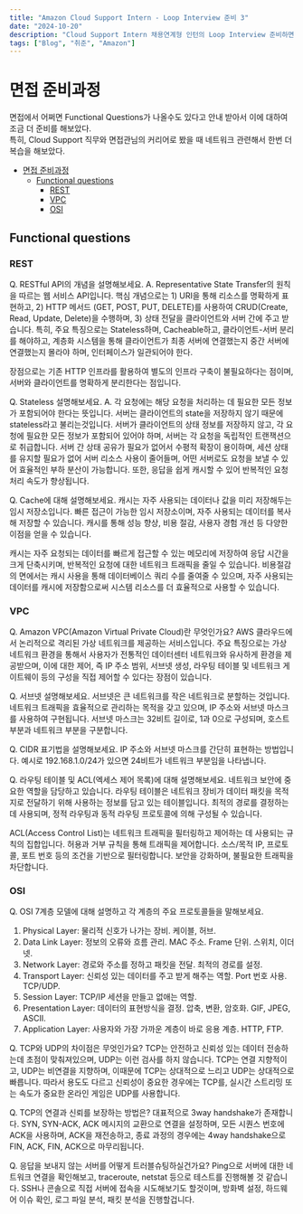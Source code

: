```yaml
---
title: "Amazon Cloud Support Intern - Loop Interview 준비 3"
date: "2024-10-20"
description: "Cloud Support Intern 채용연계형 인턴의 Loop Interview 준비하면서 LP 예상 Functional Questions"
tags: ["Blog", "취준", "Amazon"]
---
```


# 면접 준비과정

면접에서 어쩌면 Functional Questions가 나올수도 있다고 안내 받아서 이에 대하여 조금 더 준비를 해보았다.  
특히, Cloud Support 직무와 면접관님의 커리어로 봤을 때 네트워크 관련해서 한번 더 복습을 해보았다.

- [면접 준비과정](#면접-준비과정)
  - [Functional questions](#functional-questions)
    - [REST](#rest)
    - [VPC](#vpc)
    - [OSI](#osi)


## Functional questions
### REST
Q. RESTful API의 개념을 설명해보세요.
A. Representative State Transfer의 원칙을 따르는 웹 서비스 API입니다. 핵심 개념으로는 1) URI을 통해 리소스를 명확하게 표현하고, 2) HTTP 메서드 (GET, POST, PUT, DELETE)를 사용하여 CRUD(Create, Read, Update, Delete)을 수행하며, 3) 상태 전달을 클라이언트와 서버 간에 주고 받습니다.
특히, 주요 특징으로는 Stateless하며, Cacheable하고, 클라이언트-서버 분리를 해야하고, 계층화 시스템을 통해 클라이언트가 최종 서버에 연결했는지 중간 서버에 연결했는지 몰라야 하며, 인터페이스가 일관되어야 한다.

장점으로는 기존 HTTP 인프라를 활용하여 별도의 인프라 구축이 불필요하다는 점이며, 서버와 클라이언트를 명확하게 분리한다는 점입니다.


Q. Stateless 설명해보세요.
A. 각 요청에는 해당 요청을 처리하는 데 필요한 모든 정보가 포함되어야 한다는 뜻입니다. 서버는 클라이언트의 state을 저장하지 않기 때문에 stateless라고 불리는것입니다. 
서버가 클라이언트의 상태 정보를 저장하지 않고, 각 요청에 필요한 모든 정보가 포함되어 있어야 하며, 서버는 각 요청을 독립적인 트랜잭션으로 취급합니다.
서버 간 상태 공유가 필요가 없어서 수평적 확장이 용이하며, 세션 상태를 유지할 필요가 없어 서버 리소스 사용이 줄어들며, 어떤 서버로도 요청을 보낼 수 있어 효율적인 부하 분산이 가능합니다. 또한, 응답을 쉽게 캐시할 수 있어 반복적인 요청 처리 속도가 향상됩니다.

Q. Cache에 대해 설명해보세요.
캐시는 자주 사용되는 데이터나 값을 미리 저장해두는 임시 저장소입니다. 빠른 접근이 가능한 임시 저장소이며, 자주 사용되는 데이터를 복사해 저장할 수 있습니다. 캐시를 통해 성능 향상, 비용 절감, 사용자 경험 개선 등 다양한 이점을 얻을 수 있습니다.

캐시는 자주 요청되는 데이터를 빠르게 접근할 수 있는 메모리에 저장하여 응답 시간을 크게 단축시키며, 반복적인 요청에 대한 네트워크 트래픽을 줄일 수 있습니다.
비용절감의 면에서는 캐시 사용을 통해 데이터베이스 쿼리 수를 줄여줄 수 있으며, 자주 사용되는 데이터를 캐시에 저장함으로써 시스템 리소스를 더 효율적으로 사용할 수 있습니다. 

### VPC
Q. Amazon VPC(Amazon Virtual Private Cloud)란 무엇인가요?
AWS 클라우드에서 논리적으로 격리된 가상 네트워크를 제공하는 서비스입니다. 주요 특징으로는 가상 네트워크 환경을 통해서 사용자가 전통적인 데이터센터 네트워크와 유사하게 환경을 제공받으며, 이에 대한 제어, 즉 IP 주소 범위, 서브넷 생성, 라우팅 테이블 및 네트워크 게이트웨이 등의 구성을 직접 제어할 수 있다는 장점이 있습니다.

Q. 서브넷 설명해보세요.
서브넷은 큰 네트워크를 작은 네트워크로 분할하는 것입니다. 네트워크 트래픽을 효율적으로 관리하는 목적을 갖고 있으며, IP 주소와 서브넷 마스크를 사용하여 구현됩니다. 서브넷 마스크는 32비트 길이로, 1과 0으로 구성되며, 호스트 부분과 네트워크 부분을 구분합니다. 

Q. CIDR 표기법을 설명해보세요.
IP 주소와 서브넷 마스크를 간단히 표현하는 방법입니다. 예시로 192.168.1.0/24가 있으면 24비트가 네트워크 부분임을 나타냅니다. 

Q. 라우팅 테이블 및 ACL(엑세스 제어 목록)에 대해 설명해보세요.
네트워크 보안에 중요한 역할을 담당하고 있습니다. 라우팅 테이블은 네트워크 장비가 데이터 패킷을 목적지로 전달하기 위해 사용하는 정보를 담고 있는 테이블입니다. 최적의 경로를 결정하는 데 사용되며, 정적 라우팅과 동적 라우팅 프로토콜에 의해 구성될 수 있습니다.

ACL(Access Control List)는 네트워크 트래픽을 필터링하고 제어하는 데 사용되는 규칙의 집합입니다. 허용과 거부 규칙을 통해 트래픽을 제어합니다. 소스/목적 IP, 프로토콜, 포트 번호 등의 조건을 기반으로 필터링합니다. 보안을 강화하며, 불필요한 트래픽을 차단합니다.



### OSI
Q. OSI 7계층 모델에 대해 설명하고 각 계층의 주요 프로토콜들을 말해보세요.
1. Physical Layer: 물리적 신호가 나가는 장비. 케이블, 허브.
2. Data Link Layer: 정보의 오류와 흐름 관리. MAC 주소. Frame 단위. 스위치, 이더넷.
3. Network Layer: 경로와 주소를 정하고 패킷을 전달. 최적의 경로를 설정.
4. Transport Layer: 신뢰성 있는 데이터를 주고 받게 해주는 역할. Port 번호 사용. TCP/UDP.
5. Session Layer: TCP/IP 세션을 만들고 없애는 역할.
6. Presentation Layer: 데이터의 표현방식을 결정. 압축, 변환, 암호화. GIF, JPEG, ASCII.
7. Application Layer: 사용자와 가장 가까운 계층이 바로 응용 계층. HTTP, FTP.


Q. TCP와 UDP의 차이점은 무엇인가요?
TCP는 안전하고 신뢰성 있는 데이터 전송하는데 초점이 맞춰져있으며, UDP는 이런 검사를 하지 않습니다. TCP는 연결 지향적이고, UDP는 비연결을 지향하며, 이때문에 TCP는 상대적으로 느리고 UDP는 상대적으로 빠릅니다. 따라서 용도도 다르고 신뢰성이 중요한 경우에는 TCP를, 실시간 스트리밍 또는 속도가 중요한 온라인 게임은 UDP를 사용합니다. 


Q. TCP의 연결과 신뢰를 보장하는 방법은?
대표적으로 3way handshake가 존재합니다. SYN, SYN-ACK, ACK 메시지의 교환으로 연결을 설정하며, 모든 시퀀스 번호에 ACK을 사용하며, ACK을 재전송하고, 종료 과정의 경우에는 4way handshake으로 FIN, ACK, FIN, ACK으로 마무리됩니다. 

Q. 응답을 보내지 않는 서버를 어떻게 트러블슈팅하실건가요?
Ping으로 서버에 대한 네트워크 연결을 확인해보고, traceroute, netstat 등으로 테스트를 진행해볼 것 같습니다. SSH나 콘솔으로 직접 서버에 접속을 시도해보기도 할것이며, 방화벽 설정, 하드웨어 이슈 확인, 로그 파일 분석, 패킷 분석을 진행할겁니다.